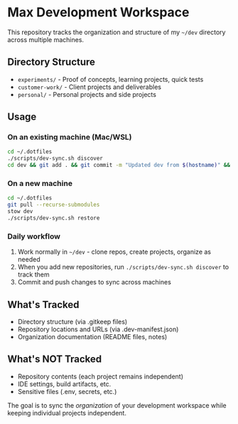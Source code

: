 # Max Development Workspace

This repository tracks the organization and structure of my `~/dev` directory across multiple machines.

## Directory Structure

- `experiments/` - Proof of concepts, learning projects, quick tests
- `customer-work/` - Client projects and deliverables
- `personal/` - Personal projects and side projects

## Usage

### On an existing machine (Mac/WSL)
```bash
cd ~/.dotfiles
./scripts/dev-sync.sh discover
cd dev && git add . && git commit -m "Updated dev from $(hostname)" && git push
```

### On a new machine
```bash
cd ~/.dotfiles
git pull --recurse-submodules
stow dev
./scripts/dev-sync.sh restore
```

### Daily workflow
1. Work normally in `~/dev` - clone repos, create projects, organize as needed
2. When you add new repositories, run `./scripts/dev-sync.sh discover` to track them
3. Commit and push changes to sync across machines

## What's Tracked

- Directory structure (via .gitkeep files)
- Repository locations and URLs (via .dev-manifest.json)
- Organization documentation (README files, notes)

## What's NOT Tracked

- Repository contents (each project remains independent)
- IDE settings, build artifacts, etc.
- Sensitive files (.env, secrets, etc.)

The goal is to sync the *organization* of your development workspace while keeping individual projects independent.